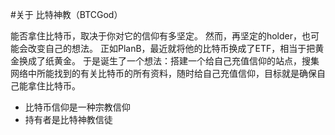 
#关于 比特神教（BTCGod）

能否拿住比特币，取决于你对它的信仰有多坚定。
然而，再坚定的holder，也可能会改变自己的想法。
正如PlanB，最近就将他的比特币换成了ETF，相当于把黄金换成了纸黄金。
于是诞生了一个想法：搭建一个给自己充值信仰的站点，搜集网络中所能找到的有关比特币的所有资料，随时给自己充值信仰，目标就是确保自己能拿住比特币。

- 比特币信仰是一种宗教信仰
- 持有者是比特神教信徒
